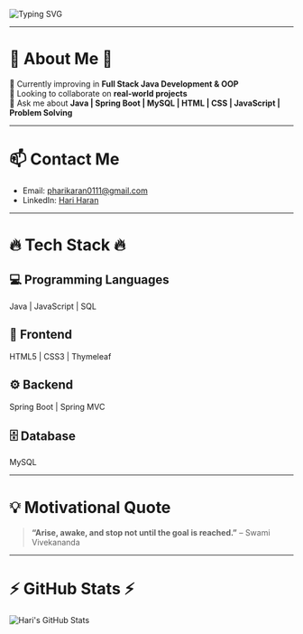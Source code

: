<!-- 🚨 Animated Typing Header 🚨 -->
![Typing SVG](https://readme-typing-svg.demolab.com?font=Fira+Code&size=28&pause=1000&color=FF0000&width=600&lines=Hi+there!+I'm+Hari+Haran;Full+Stack+Java+Developer;Building+Scalable+Web+Apps)

---

# 💫 About Me 💫

🌱 Currently improving in **Full Stack Java Development & OOP**  
👯 Looking to collaborate on **real-world projects**  
💬 Ask me about **Java | Spring Boot | MySQL | HTML | CSS | JavaScript | Problem Solving**  

---

# 📫 Contact Me

- Email: [pharikaran0111@gmail.com](mailto:pharikaran0111@gmail.com)  
- LinkedIn: [Hari Haran](https://www.linkedin.com/in/hariharan-in)

---

# 🔥 Tech Stack 🔥

## 💻 Programming Languages
Java | JavaScript | SQL

## 🎨 Frontend
HTML5 | CSS3 | Thymeleaf

## ⚙️ Backend
Spring Boot | Spring MVC

## 🗄️ Database
MySQL

---

# 💡 Motivational Quote
> **“Arise, awake, and stop not until the goal is reached.”** – Swami Vivekananda

---

# ⚡ GitHub Stats ⚡

![Hari's GitHub Stats](https://github-readme-stats.vercel.app/api?username=hari0991&show_icons=true&hide_border=true&theme=radical)
